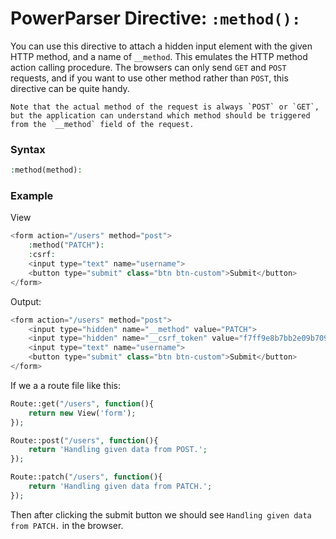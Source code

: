 # PowerParser Directive: `:method():`

You can use this directive to attach a hidden input element with the given HTTP method, and a name of `__method`. This emulates the HTTP method action calling procedure.
The browsers can only send `GET` and `POST` requests, and if you want to use other method rather than `POST`, this directive can be quite handy.

<div class="alert alert-primary">
    <span class="icon info-icon"></span>

    Note that the actual method of the request is always `POST` or `GET`, but the application can understand which method should be triggered from the `__method` field of the request.
</div>

### Syntax

```php
:method(method):
```

### Example

View

```php
<form action="/users" method="post">
    :method("PATCH"):
    :csrf:
    <input type="text" name="username">
    <button type="submit" class="btn btn-custom">Submit</button>
</form>
```

Output:

```php
<form action="/users" method="post">
    <input type="hidden" name="__method" value="PATCH">
    <input type="hidden" name="__csrf_token" value="f7ff9e8b7bb2e09b70935a5d785e0cc5d9d0abf0">
    <input type="text" name="username">
    <button type="submit" class="btn btn-custom">Submit</button>
</form>
```

If we a a route file like this:

```php
Route::get("/users", function(){
    return new View('form');
});

Route::post("/users", function(){
    return 'Handling given data from POST.';
});

Route::patch("/users", function(){
    return 'Handling given data from PATCH.';
});
```

Then after clicking the submit button we should see `Handling given data from PATCH.` in the browser.